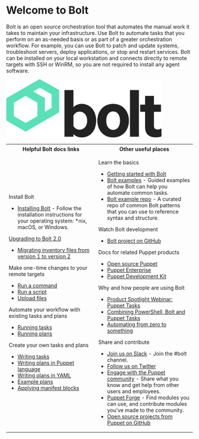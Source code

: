 # Welcome to Bolt

Bolt is an open source orchestration tool that automates the manual work it
takes to maintain your infrastructure. Use Bolt to automate tasks that you
perform on an as-needed basis or as part of a greater orchestration workflow.
For example, you can use Bolt to patch and update systems, troubleshoot servers,
deploy applications, or stop and restart services. Bolt can be installed on your
local workstation and connects directly to remote targets with SSH or WinRM, so
you are not required to install any agent software.

<img src="bolt-logo-dark.png" width="420" /><br/>

<table>
 <tr>
   <th>Helpful Bolt docs links</th>
   <th>Other useful places</th>
 </tr>
 <tr>
   <td>
    <p>Install Bolt
        <ul>
            <li><a class="xref" href="bolt_installing.md">Installing Bolt</a> - Follow the installation instructions for your operating system: *nix, macOS, or Windows.</li>
        </ul>
    </p>
    <p><a class="xref" href="migrating_inventory_files.md">Upgrading to Bolt 2.0</a>
        <ul>
            <li><a class="xref" href="migrating_inventory_files.md#migrating-inventory-files-from-version-1-to-version-2">Migrating inventory files from version 1 to version 2</a></li>
        </ul>
    </p>
    <p>Make one-time changes to your remote targets
        <ul>
            <li><a class="xref" href="running_bolt_commands.md">Run a command</a></li>
            <li><a class="xref" href="running_bolt_commands.md">Run a script</a></li>
            <li><a class="xref" href="running_bolt_commands.md">Upload files</a></li>
        </ul>
    </p> 
    <p>Automate your workflow with existing tasks and plans
        <ul>
            <li><a class="xref" href="bolt_running_tasks.md">Running tasks</a></li>
            <li><a class="xref" href="bolt_running_plans.md">Running plans</a></li>
        </ul>
    </p>
    <p>Create your own tasks and plans
        <ul>
            <li><a class="xref" href="writing_tasks.md">Writing tasks</a></li>
            <li><a class="xref" href="writing_plans.md">Writing plans in Puppet language</a></li>
            <li><a class="xref" href="writing_yaml_plans.md">Writing plans in YAML</a></li>
            <li><a class="xref" href="writing_plans.md">Example plans</a></li>
            <li><a class="xref" href="applying_manifest_blocks.md">Applying manifest blocks</a></li>
        </ul> 
    </p>
   </td>
   <td>
    <p>Learn the basics
        <ul>
            <li><a class="xref" href="getting_started_with_bolt.md">Getting started with Bolt</a></li>
            <li><a class="xref" href="bolt_examples.md">Bolt examples</a> - Guided examples of how Bolt can help you automate common tasks.</li>
            <li><a href="https://github.com/puppetlabs/bolt-examples">Bolt example repo</a> - A curated repo of common Bolt patterns that you can use to reference syntax and structure.</li>
        </ul>
    </p>
    <p>Watch Bolt development
        <ul>
            <li><a class="xref" target="_blank" href="https://github.com/puppetlabs/bolt">Bolt project on GitHub</a></li>
        </ul>
    </p>
    <p>Docs for related Puppet products
        <ul>
            <li><a class="xref" target="_blank" href="https://puppet.com/docs/puppet/latest/index.html">Open source Puppet</a></li>
            <li><a class="xref" target="_blank" href="https://puppet.com/docs/pe/latest/pe_user_guide.html">Puppet Enterprise</a></li>
            <li><a class="xref" target="_blank" href="https://puppet.com/docs/pdk/latest/pdk.html">Puppet Development Kit</a></li>
        </ul>
    </p>
    <p>Why and how people are using Bolt
        <ul>
            <li><a class="xref" target="_blank" href="https://puppet.com/resources/webinar/product-spotlight-webinar-puppet-taskstm">Product Spotlight Webinar: Puppet Tasks</a></li>
            <li><a class="xref" target="_blank" href="https://puppet.com/blog/combining-powershell-bolt-and-puppet-tasks-part-1">Combining PowerShell, Bolt and Puppet Tasks</a></li>
            <li><a class="xref" target="_blank" href="https://puppet.com/blog/automating-from-zero-to-something/">Automating from zero to something</a></li>
        </ul>
    </p>
    <p>Share and contribute
        <ul>
            <li><a class="xref" target="_blank" href="https://slack.puppet.com">Join us on Slack</a> - Join the #bolt channel.</li>
            <li><a class="xref" target="_blank" href="https://twitter.com/puppetize/">Follow us on Twitter</a></li>
            <li><a class="xref" target="_blank" href="https://puppet.com/community">Engage with the Puppet community</a> - Share what you know and get help from other users and employees.</li>
            <li><a class="xref" target="_blank" href="https://forge.puppet.com">Puppet Forge</a> - Find modules you can use, and contribute modules you've made to the community.</li>
            <li><a class="xref" target="_blank" href="https://github.com/puppetlabs/">Open source projects from Puppet on GitHub</a></li>
        </ul>
    </p>        
   </td>
 </tr>
</table>
